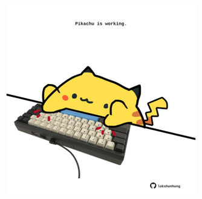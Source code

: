 <!-- built at 16/01/2022, 04:00:50 UTC -->
<p align="center">
  <img width="500" height="500" src="./ReadmeImage.svg">
</p>
